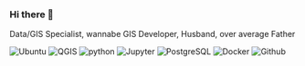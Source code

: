 ### Hi there 👋

<!--
**SimoParmeg/SimoParmeg** is a ✨ _special_ ✨ repository because its `README.md` (this file) appears on your GitHub profile.

Here are some ideas to get you started:

- 🔭 I’m currently working on ...
- 🌱 I’m currently learning ...
- 👯 I’m looking to collaborate on ...
- 🤔 I’m looking for help with ...
- 💬 Ask me about ...
- 📫 How to reach me: ...
- 😄 Pronouns: ...
- ⚡ Fun fact: ...
-->
Data/GIS Specialist, wannabe GIS Developer, Husband, over average Father

![Ubuntu](https://img.shields.io/badge/Linux-red?logo=linux&logoColor=black) ![QGIS](https://img.shields.io/badge/-QGIS-grey?logo=qgis) ![python](https://img.shields.io/badge/-Python-black?logo=Python&color=blue&logoColor=ffd700) ![Jupyter](https://img.shields.io/badge/-Jupyter-ffd700?logo=jupyter) ![PostgreSQL](https://img.shields.io/badge/-PostgreSQL-336791?&logo=postgresql&logoColor=white) ![Docker](https://img.shields.io/badge/-Docker-lightblue?style=flat-square&logo=docker) ![Github](https://img.shields.io/badge/-GitHub-181717?style=flat-square&logo=github)
